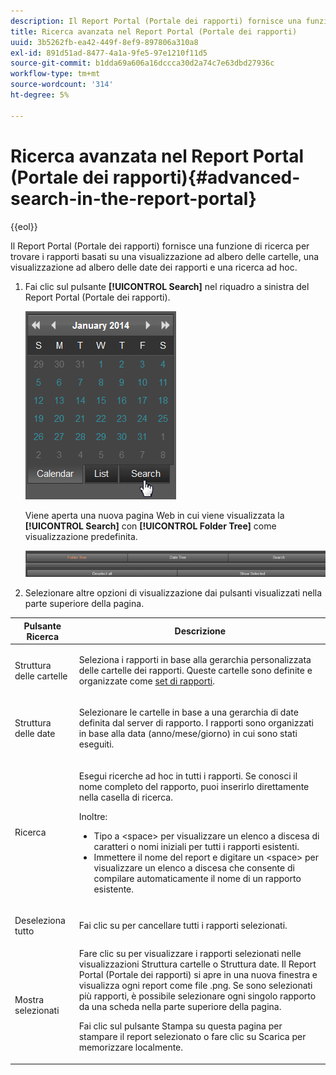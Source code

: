 ```yaml
---
description: Il Report Portal (Portale dei rapporti) fornisce una funzione di ricerca per trovare i rapporti basati su una visualizzazione ad albero delle cartelle, una visualizzazione ad albero delle date dei rapporti e una ricerca ad hoc.
title: Ricerca avanzata nel Report Portal (Portale dei rapporti)
uuid: 3b5262fb-ea42-449f-8ef9-897806a310a8
exl-id: 891d51ad-8477-4a1a-9fe5-97e1210f11d5
source-git-commit: b1dda69a606a16dccca30d2a74c7e63dbd27936c
workflow-type: tm+mt
source-wordcount: '314'
ht-degree: 5%

---
```


# Ricerca avanzata nel Report Portal (Portale dei rapporti){#advanced-search-in-the-report-portal}

{{eol}}

Il Report Portal (Portale dei rapporti) fornisce una funzione di ricerca per trovare i rapporti basati su una visualizzazione ad albero delle cartelle, una visualizzazione ad albero delle date dei rapporti e una ricerca ad hoc.

1. Fai clic sul pulsante **[!UICONTROL Search]** nel riquadro a sinistra del Report Portal (Portale dei rapporti).

   ![](assets/report_portal_search_button.png)

   Viene aperta una nuova pagina Web in cui viene visualizzata la **[!UICONTROL Search]** con **[!UICONTROL Folder Tree]** come visualizzazione predefinita.

   ![](assets/report_portal_search_headers.png)

1. Selezionare altre opzioni di visualizzazione dai pulsanti visualizzati nella parte superiore della pagina.

<table id="table_02610040A3284C07B62A6E70C0421573"> 
 <thead> 
  <tr> 
   <th colname="col1" class="entry"> Pulsante Ricerca </th> 
   <th colname="col2" class="entry"> Descrizione </th> 
  </tr> 
 </thead>
 <tbody> 
  <tr> 
   <td colname="col1"> <p>Struttura delle cartelle </p> </td> 
   <td colname="col2"> <p>Seleziona i rapporti in base alla gerarchia personalizzata delle cartelle dei rapporti. Queste cartelle sono definite e organizzate come <a href="../../home/c-rpt-oview/c-work-rpt-sets/c-work-rpt-sets.md#concept-a5f078668e1245e684cb2a778c8803d5"> set di rapporti</a>. </p> </td> 
  </tr> 
  <tr> 
   <td colname="col1"> <p>Struttura delle date </p> </td> 
   <td colname="col2"> <p>Selezionare le cartelle in base a una gerarchia di date definita dal server di rapporto. I rapporti sono organizzati in base alla data (anno/mese/giorno) in cui sono stati eseguiti. </p> </td> 
  </tr> 
  <tr> 
   <td colname="col1"> <p>Ricerca </p> </td> 
   <td colname="col2"> <p>Esegui ricerche ad hoc in tutti i rapporti. Se conosci il nome completo del rapporto, puoi inserirlo direttamente nella casella di ricerca. </p> <p>Inoltre: </p> 
    <ul id="ul_EAE30AAA865942078D0C6C0AE527C07C"> 
     <li id="li_F5213977442F4B89A62CA6BC315F95BE">Tipo a &lt;space&gt; per visualizzare un elenco a discesa di caratteri o nomi iniziali per tutti i rapporti esistenti. </li> 
     <li id="li_C28799438777471290B424CAFFCAF810">Immettere il nome del report e digitare un &lt;space&gt; per visualizzare un elenco a discesa che consente di compilare automaticamente il nome di un rapporto esistente. </li> 
    </ul> </td> 
  </tr> 
  <tr> 
   <td colname="col1"> <p>Deseleziona tutto </p> </td> 
   <td colname="col2"> Fai clic su per cancellare tutti i rapporti selezionati. </td> 
  </tr> 
  <tr> 
   <td colname="col1"> <p>Mostra selezionati </p> </td> 
   <td colname="col2">Fare clic su per visualizzare i rapporti selezionati nelle visualizzazioni Struttura cartelle o Struttura date. Il Report Portal (Portale dei rapporti) si apre in una nuova finestra e visualizza ogni report come file .png. Se sono selezionati più rapporti, è possibile selezionare ogni singolo rapporto da una scheda nella parte superiore della pagina. <p>Fai clic sul pulsante <span class="uicontrol"> Stampa</span> su questa pagina per stampare il report selezionato o fare clic su <span class="uicontrol"> Scarica</span> per memorizzare localmente. </p> </td> 
  </tr> 
 </tbody> 
</table>
